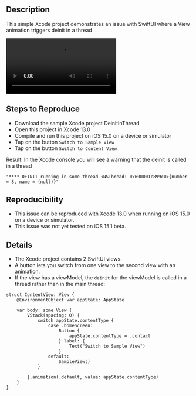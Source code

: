## Description

This simple Xcode project demonstrates an issue with SwiftUI where a View animation triggers deinit in a thread

![](video.mov)


## Steps to Reproduce

- Download the sample Xcode project DeinitInThread
- Open this project in Xcode 13.0
- Compile and run this project on iOS 15.0 on a device or simulator
- Tap on the button `Switch to Sample View`
- Tap on the button `Switch to Content View`

Result: In the Xcode console you will see a warning that the deinit is called in a thread

```
"**** DEINIT running in some thread <NSThread: 0x600001c899c0>{number = 8, name = (null)}"
```

## Reproducibility

- This issue can be reproduced with Xcode 13.0 when running on iOS 15.0 on a device or simulator.
- This issue was not yet tested on iOS 15.1 beta.


## Details

- The Xcode project contains 2 SwiftUI views.
- A button lets you switch from one view to the second view with an animation.
- If the view has a viewModel, the `deinit` for the viewModel is called in a thread rather than in the main thread:

```
struct ContentView: View {
	@EnvironmentObject var appState: AppState

	var body: some View {
		VStack(spacing: 0) {
			switch appState.contentType {
				case .homeScreen:
					Button {
						appState.contentType = .contact
					} label: {
						Text("Switch to Sample View")
					}
				default:
					SampleView()
			}

		}.animation(.default, value: appState.contentType)
	}
}
```